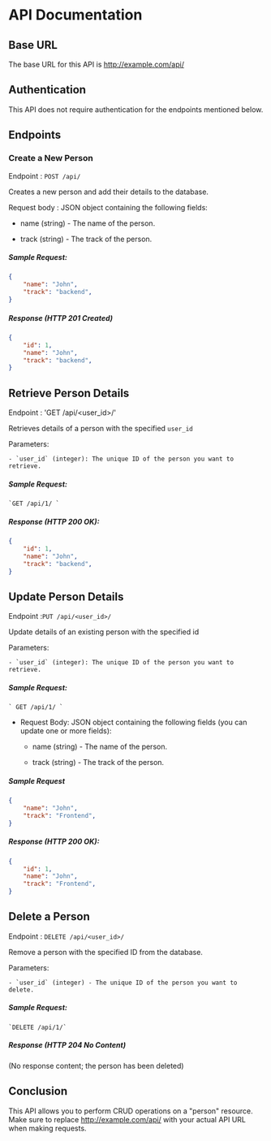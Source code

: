 # API Documentation 


## Base URL
The base URL for this API is http://example.com/api/


## Authentication
This API does not require authentication for the endpoints mentioned below.

## Endpoints

### Create a New Person
Endpoint : `POST /api/`

Creates a new person and add their details to the database.

Request body : JSON object containing the following fields:

- name (string) - The name of the person.

- track (string) - The track of the person.

##### Sample Request:

```json
{
    "name": "John",
    "track": "backend",
}
```
##### Response (HTTP 201 Created)
```json
{   
    "id": 1,
    "name": "John",
    "track": "backend",
}
```

## Retrieve Person Details

Endpoint : 'GET /api/<user_id>/'

Retrieves details of a person with the specified `user_id`

Parameters:

    - `user_id` (integer): The unique ID of the person you want to retrieve.

##### Sample Request:

    `GET /api/1/ `

##### Response (HTTP 200 OK):
```json
{   
    "id": 1,
    "name": "John",
    "track": "backend",
}
```

## Update Person Details

Endpoint :`PUT /api/<user_id>/`

Update details of an existing person with the specified id

Parameters:

    - `user_id` (integer): The unique ID of the person you want to retrieve.

##### Sample Request: 

    ` GET /api/1/ `

- Request Body:
    JSON object containing the following fields (you can update one or more fields):

    - name (string) - The name of the person.

    - track (string) - The track of the person.

##### Sample Request

```json
{
    "name": "John",
    "track": "Frontend",
}
```

##### Response (HTTP 200 OK):
```json
{   
    "id": 1,
    "name": "John",
    "track": "Frontend",
}
```

## Delete a Person

Endpoint : `DELETE /api/<user_id>/`

Remove a person with the specified ID from the database.

Parameters:

    - `user_id` (integer) - The unique ID of the person you want to delete.

##### Sample Request:

    `DELETE /api/1/`

##### Response (HTTP 204 No Content)

(No response content; the person has been deleted)


## Conclusion
This API allows you to perform CRUD operations on a "person" resource. Make sure to replace http://example.com/api/ with your actual API URL when making requests.
